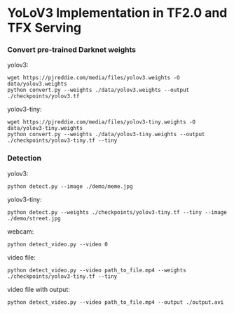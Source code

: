 # YoLoV3 Implementation in TF2.0 and TFX Serving

### Convert pre-trained Darknet weights

yolov3: 
```
wget https://pjreddie.com/media/files/yolov3.weights -O data/yolov3.weights
python convert.py --weights ./data/yolov3.weights --output ./checkpoints/yolov3.tf
```

yolov3-tiny:
```
wget https://pjreddie.com/media/files/yolov3-tiny.weights -O data/yolov3-tiny.weights
python convert.py --weights ./data/yolov3-tiny.weights --output ./checkpoints/yolov3-tiny.tf --tiny
```

### Detection

yolov3:
```
python detect.py --image ./demo/meme.jpg
```

yolov3-tiny:
```
python detect.py --weights ./checkpoints/yolov3-tiny.tf --tiny --image ./demo/street.jpg
```

webcam:
```
python detect_video.py --video 0
```

video file:
```
python detect_video.py --video path_to_file.mp4 --weights ./checkpoints/yolov3-tiny.tf --tiny
```

video file with output:
```
python detect_video.py --video path_to_file.mp4 --output ./output.avi
```